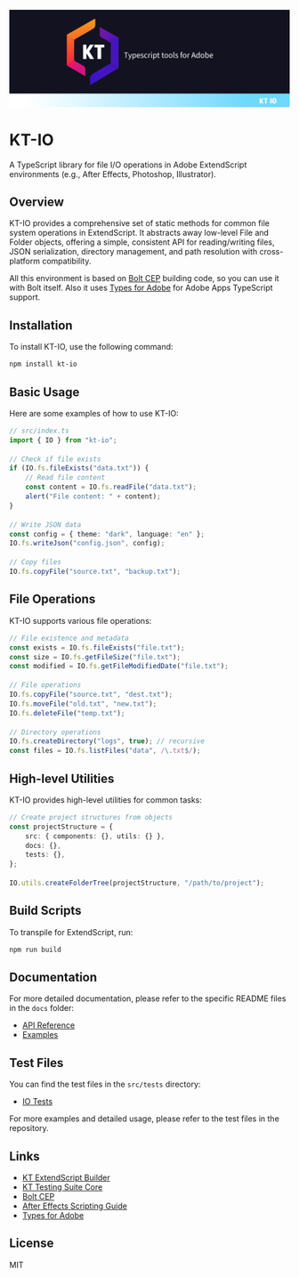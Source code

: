 ![KT IO Banner](docs/img/banner_io.jpg)

# KT-IO

A TypeScript library for file I/O operations in Adobe ExtendScript environments (e.g., After Effects, Photoshop, Illustrator).

## Overview

KT-IO provides a comprehensive set of static methods for common file system operations in ExtendScript. It abstracts away low-level File and Folder objects, offering a simple, consistent API for reading/writing files, JSON serialization, directory management, and path resolution with cross-platform compatibility.

All this environment is based on [Bolt CEP](https://github.com/hyperbrew/bolt-cep) building code, so you can use it with Bolt itself. Also it uses [Types for Adobe](https://github.com/docsforadobe/Types-for-Adobe) for Adobe Apps TypeScript support.

## Installation

To install KT-IO, use the following command:

```bash
npm install kt-io
```

## Basic Usage

Here are some examples of how to use KT-IO:

```typescript
// src/index.ts
import { IO } from "kt-io";

// Check if file exists
if (IO.fs.fileExists("data.txt")) {
    // Read file content
    const content = IO.fs.readFile("data.txt");
    alert("File content: " + content);
}

// Write JSON data
const config = { theme: "dark", language: "en" };
IO.fs.writeJson("config.json", config);

// Copy files
IO.fs.copyFile("source.txt", "backup.txt");
```

## File Operations

KT-IO supports various file operations:

```typescript
// File existence and metadata
const exists = IO.fs.fileExists("file.txt");
const size = IO.fs.getFileSize("file.txt");
const modified = IO.fs.getFileModifiedDate("file.txt");

// File operations
IO.fs.copyFile("source.txt", "dest.txt");
IO.fs.moveFile("old.txt", "new.txt");
IO.fs.deleteFile("temp.txt");

// Directory operations
IO.fs.createDirectory("logs", true); // recursive
const files = IO.fs.listFiles("data", /\.txt$/);
```

## High-level Utilities

KT-IO provides high-level utilities for common tasks:

```typescript
// Create project structures from objects
const projectStructure = {
    src: { components: {}, utils: {} },
    docs: {},
    tests: {},
};

IO.utils.createFolderTree(projectStructure, "/path/to/project");
```

## Build Scripts

To transpile for ExtendScript, run:

```bash
npm run build
```

## Documentation

For more detailed documentation, please refer to the specific README files in the `docs` folder:

- [API Reference](docs/API.md)
- [Examples](docs/Examples.md)

## Test Files

You can find the test files in the `src/tests` directory:

- [IO Tests](src/tests/index.test.ts)

For more examples and detailed usage, please refer to the test files in the repository.

## Links

- [KT ExtendScript Builder](https://github.com/Octopodo/kt-extendscript-builder)
- [KT Testing Suite Core](https://github.com/Octopodo/kt-testing-suite-core)
- [Bolt CEP](https://github.com/hyperbrew/bolt-cep)
- [After Effects Scripting Guide](https://ae-scripting.docsforadobe.dev/)
- [Types for Adobe](https://github.com/docsforadobe/Types-for-Adobe)

## License

MIT
